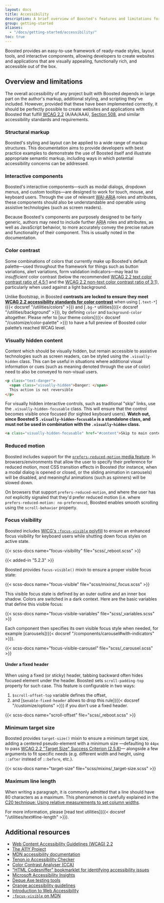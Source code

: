```yaml
---
layout: docs
title: Accessibility
description: A brief overview of Boosted's features and limitations for the creation of accessible content.
group: getting-started
aliases:
  - "/docs/getting-started/accessibility/"
toc: true
---
```


Boosted provides an easy-to-use framework of ready-made styles, layout tools, and interactive components, allowing developers to create websites and applications that are visually appealing, functionally rich, and accessible out of the box.

## Overview and limitations

The overall accessibility of any project built with Boosted depends in large part on the author's markup, additional styling, and scripting they've included. However, provided that these have been implemented correctly, it should be perfectly possible to create websites and applications with Boosted that fulfill [<abbr title="Web Content Accessibility Guidelines">WCAG</abbr> 2.2](https://www.w3.org/TR/WCAG/) (A/AA/AAA), [Section 508](https://www.section508.gov/), and similar accessibility standards and requirements.

### Structural markup

Boosted's styling and layout can be applied to a wide range of markup structures. This documentation aims to provide developers with best practice examples to demonstrate the use of Boosted itself and illustrate appropriate semantic markup, including ways in which potential accessibility concerns can be addressed.

### Interactive components

Boosted's interactive components—such as modal dialogs, dropdown menus, and custom tooltips—are designed to work for touch, mouse, and keyboard users. Through the use of relevant [<abbr title="Web Accessibility Initiative">WAI</abbr>-<abbr title="Accessible Rich Internet Applications">ARIA</abbr>](https://www.w3.org/WAI/standards-guidelines/aria/) roles and attributes, these components should also be understandable and operable using assistive technologies (such as screen readers).

Because Boosted's components are purposely designed to be fairly generic, authors may need to include further <abbr title="Accessible Rich Internet Applications">ARIA</abbr> roles and attributes, as well as JavaScript behavior, to more accurately convey the precise nature and functionality of their component. This is usually noted in the documentation.

### Color contrast

<!-- Boosted mod -->
Some combinations of colors that currently make up Boosted's default palette—used throughout the framework for things such as button variations, alert variations, form validation indicators—may lead to *insufficient* color contrast (below the recommended [WCAG 2.2 text color contrast ratio of 4.5:1](https://www.w3.org/TR/WCAG/#contrast-minimum) and the [WCAG 2.2 non-text color contrast ratio of 3:1](https://www.w3.org/TR/WCAG/#non-text-contrast)), particularly when used against a light background.

Unlike Bootstrap, in Boosted **contrasts are locked to ensure they meet [WCAG 2.2 accessibility standards for color contrast](https://www.w3.org/TR/WCAG/#contrast-minimum)** when using [`.text-*`]({{< docsref "/utilities/colors" >}}) and [`.bg-*` utilities]({{< docsref "/utilities/background" >}}), by defining `color` and `background-color` altogether. Please refer to [our theme colors]({{< docsref "/customize/color-palette" >}}) to have a full preview of Boosted color palette’s reached WCAG level.
<!-- end mod -->

### Visually hidden content

Content which should be visually hidden, but remain accessible to assistive technologies such as screen readers, can be styled using the `.visually-hidden` class. This can be useful in situations where additional visual information or cues (such as meaning denoted through the use of color) need to also be conveyed to non-visual users.

```html
<p class="text-danger">
  <span class="visually-hidden">Danger: </span>
  This action is not reversible
</p>
```

For visually hidden interactive controls, such as traditional "skip" links, use the `.visually-hidden-focusable` class. This will ensure that the control becomes visible once focused (for sighted keyboard users). **Watch out, since Boosted 5 `.visually-hidden-focusable` is a standalone class, and must not be used in combination with the `.visually-hidden` class.**

```html
<a class="visually-hidden-focusable" href="#content">Skip to main content</a>
```

### Reduced motion

Boosted includes support for the [`prefers-reduced-motion` media feature](https://www.w3.org/TR/mediaqueries-5/#prefers-reduced-motion). In browsers/environments that allow the user to specify their preference for reduced motion, most CSS transition effects in Boosted (for instance, when a modal dialog is opened or closed, or the sliding animation in carousels) will be disabled, and meaningful animations (such as spinners) will be slowed down.

On browsers that support `prefers-reduced-motion`, and where the user has *not* explicitly signaled that they'd prefer reduced motion (i.e. where `prefers-reduced-motion: no-preference`), Boosted enables smooth scrolling using the `scroll-behavior` property.

<!-- Boosted mod -->
### Focus visibility

Boosted includes [WICG's `:focus-visible` polyfill](https://github.com/WICG/focus-visible) to ensure an enhanced focus visibility for keyboard users while shutting down focus styles on active state.

{{< scss-docs name="focus-visibility" file="scss/_reboot.scss" >}}

{{< added-in "5.2.3" >}}

Boosted provides `focus-visible()` mixin to ensure a proper visible focus state:

{{< scss-docs name="focus-visible" file="scss/mixins/_focus.scss" >}}

This visible focus state is defined by an outer outline and an inner box shadow. Colors are switched in a dark context. Here are the basic variables that define this visible focus:

{{< scss-docs name="focus-visible-variables" file="scss/_variables.scss" >}}

Each component then specifies its own visible focus style when needed, for example [carousels]({{< docsref "/components/carousel#with-indicators" >}}).

{{< scss-docs name="focus-visible-carousel" file="scss/_carousel.scss" >}}

#### Under a fixed header

When using a fixed (or sticky) header, tabbing backward often hides focused element under the header. Boosted sets `scroll-padding-top` property for such case. This feature is configurable in two ways:

1. `$scroll-offset-top` variable defines the offset,
2. and [`$enable-fixed-header` allows to drop this rule]({{< docsref "/customize/options" >}}) if you don't use a fixed header.

{{< scss-docs name="scroll-offset" file="scss/_reboot.scss" >}}

### Minimum target size

Boosted provides `target-size()` mixin to ensure a minimum target size, adding a centered pseudo-element with a minimum size —defaulting to `44px` to pass [WCAG 2.2 "Target Size" Success Criterion (2.5.8)](https://www.w3.org/WAI/WCAG22/Understanding/target-size-minimum.html)— alongside a few arguments to fit specific needs (e.g. different width and height, using `::after` instead of `::before`, etc.).

{{< scss-docs name="target-size" file="scss/mixins/_target-size.scss" >}}

### Maximum line length

When writing a paragraph, it is commonly admitted that a line should have 80 characters as a maximum. This phenomenon is carefully explained in the [C20 technique: Using relative measurements to set column widths](https://www.w3.org/WAI/WCAG22/Techniques/css/C20).

For more information, please [read text utilities]({{< docsref "/utilities/text#line-length" >}}).
<!-- End mod -->

## Additional resources

- [Web Content Accessibility Guidelines (WCAG) 2.2](https://www.w3.org/TR/WCAG/)
- [The A11Y Project](https://www.a11yproject.com/)
- [MDN accessibility documentation](https://developer.mozilla.org/en-US/docs/Web/Accessibility)
- [Tenon.io Accessibility Checker](https://tenon.io/)
- [Color Contrast Analyser (CCA)](https://www.tpgi.com/color-contrast-checker/)
- ["HTML Codesniffer" bookmarklet for identifying accessibility issues](https://github.com/squizlabs/HTML_CodeSniffer)
- [Microsoft Accessibility Insights](https://accessibilityinsights.io/)
- [Deque Axe testing tools](https://www.deque.com/axe/)
- [Orange accessibility guidelines](http://a11y-guidelines.orange.com/)
- [Introduction to Web Accessibility](https://www.w3.org/WAI/fundamentals/accessibility-intro/)
- [`:focus-visible` on MDN](https://developer.mozilla.org/en-US/docs/Web/CSS/:focus-visible)

